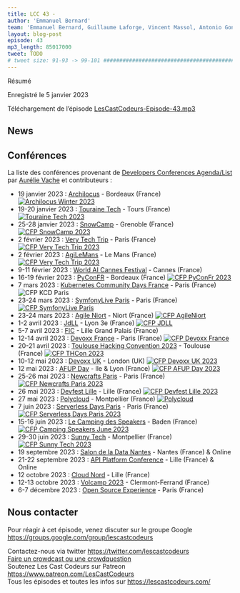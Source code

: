 ```yaml
---
title: LCC 43 -
author: 'Emmanuel Bernard'
team: 'Emmanuel Bernard, Guillaume Laforge, Vincent Massol, Antonio Goncalves, Arnaud Héritier, Audrey Neveu'
layout: blog-post
episode: 43
mp3_length: 85017000
tweet: TODO
# tweet size: 91-93 -> 99-101 #######################################################################
---
```


Résumé

Enregistré le 5 janvier 2023

Téléchargement de l’épisode [LesCastCodeurs-Episode-43.mp3](https://traffic.libsyn.com/lescastcodeurs/LesCastCodeurs-Episode-43.mp3)

## News















## Conférences


La liste des conférences provenant de [Developers Conferences Agenda/List](https://github.com/scraly/developers-conferences-agenda)
par [Aurélie Vache](https://github.com/scraly) et contributeurs :

- 19 janvier 2023 : [Archilocus](https://www.archilocus.tech/about) - Bordeaux (France)  <a href="https://conference-hall.io/public/event/qII4ZCroLOcGUtnr0W3M"><img alt="Archilocus Winter 2023" src="https://img.shields.io/static/v1?label=CFP&message=December-31-2022&color=green"> </a>
- 19-20 janvier 2023 : [Touraine Tech](https://touraine.tech/) - Tours (France)  <a href="https://conference-hall.io/speaker/event/3lWSdH0pfZkHEAL7RWSJ"><img alt="Touraine Tech 2023" src="https://img.shields.io/static/v1?label=CFP&message=from%20September-30%20to%20November-27-2022&color=red"> </a>
- 25-28 janvier 2023 : [SnowCamp](https://snowcamp.io/fr/) - Grenoble (France)  <a href="https://conference-hall.io/public/event/ZGJWM1x64evaNUzycEzn"><img alt="CFP SnowCamp 2023" src="https://img.shields.io/static/v1?label=CFP&message=until%2015-October-2022&color=red"> </a>
- 2 février 2023 : [Very Tech Trip](https://conference-hall.io/public/event/hoyBWUXe43dnoiBekZaB) - Paris (France)  <a href="https://conference-hall.io/public/event/hoyBWUXe43dnoiBekZaB"><img alt="CFP Very Tech Trip 2023" src="https://img.shields.io/static/v1?label=CFP&message=until%2014-November-2022&color=red"> </a>
- 2 février 2023 : [AgiLeMans](https://www.agilemans.org/) - Le Mans (France)  <a href="https://sessionize.com/7ieme-journee-agile-au-mans-france-e/"><img alt="CFP Very Tech Trip 2023" src="https://img.shields.io/static/v1?label=CFP&message=until%2001-December-2022&color=red"> </a>
- 9-11 février 2023 : [World AI Cannes Festival](https://worldaicannes.com/) - Cannes (France) 
- 16-19 février 2023 : [PyConFR](https://www.pycon.fr/2023/) - Bordeaux (France)  <a href="https://cfp-2023.pycon.fr/"><img alt="CFP PyConFr 2023" src="https://img.shields.io/static/v1?label=CFP&message=until%2023-Janvier-2023&color=green"> </a>
- 7 mars 2023 : [Kubernetes Community Days France](https://community.cncf.io/events/details/cncf-kcd-france-presents-kubernetes-community-days-france-2023/) - Paris (France)  <img alt="CFP KCD Paris" src="https://img.shields.io/static/v1?label=CFP&message=from%20September-15%20to%20November-13-2022&color=red">
- 23-24 mars 2023 : [SymfonyLive Paris](https://live.symfony.com/2023-paris/) - Paris (France)  <a href="https://live.symfony.com/2023-paris/cfp"><img alt="CFP SymfonyLive Paris" src="https://img.shields.io/static/v1?label=CFP&message=until%2016-December-2022&color=red<"></a>
- 23-24 mars 2023 : [Agile Niort](https://agileniort.fr/) - Niort (France)  <a href="https://sessionize.com/agile_niort_2023"><img alt="CFP AgileNiort" src="https://img.shields.io/static/v1?label=CFP&message=until%2031-December-2022&color=green"></a>
- 1-2 avril 2023 : [JdLL](https://jdll.org/) - Lyon 3e (France)  <a href="https://jdll.org/participer"><img alt="CFP JDLL" src="https://img.shields.io/static/v1?label=CFP&message=until 31-January2023&color=green"></a>
- 5-7 avril 2023 : [FIC](https://europe.forum-fic.com) - Lille Grand Palais (France) 
- 12-14 avril 2023 : [Devoxx France](https://www.devoxx.fr/) - Paris (France)  <a href="https://cfp.devoxx.fr/"><img alt="CFP Devoxx France" src="https://img.shields.io/static/v1?label=CFP&message=from%20November-21%20to%20January-8-2023&color=green"></a>
- 20-21 avril 2023 : [Toulouse Hacking Convention 2023](https://thcon.party/) - Toulouse (France)  <a href="https://thcon.party/cfp.html"><img alt="CFP THCon 2023" src="https://img.shields.io/static/v1?label=CFP&message=until%205-February-2023&color=green"> </a>
- 10-12 mai 2023 : [Devoxx UK](https://www.devoxx.co.uk/) - London (UK)  <a href="https://devoxxuk23.cfp.dev/#/"><img alt="CFP Devoxx UK 2023" src="https://img.shields.io/static/v1?label=CFP&message=until%2010-January-2023&color=green"></a>
- 12 mai 2023 : [AFUP Day](https://event.afup.org/) - lle & Lyon (France)  <a href="https://event.afup.org/"><img alt="CFP AFUP Day 2023" src="https://img.shields.io/static/v1?label=CFP&message=until%2014-November-2022&color=red"></a>
- 25-26 mai 2023 : [Newcrafts Paris](https://ncrafts.io/) - Paris (France)  <a href="https://sessionize.com/newcrafts-paris-2023"><img alt="CFP Newcrafts Paris 2023" src="https://img.shields.io/static/v1?label=CFP&message=from%2001-December-2022%20to%2012-February-2023&color=green"></a>
- 26 mai 2023 : [Devfest Lille](https://devfest.gdglille.org/) - Lille (France)  <a href="https://conference-hall.io/public/event/hRA5AjQjXYMPI3MpwyoF"><img alt="CFP Devfest Lille 2023" src="https://img.shields.io/static/v1?label=CFP&message=from%2003-Jan-2023%20to%20-31-March-2023&color=green"></a>
- 27 mai 2023 : [Polycloud](https://polycloud.fr) - Montpellier (France)  <a href="https://conference-hall.io/public/event/OR1ldOA5G0ASoizWvVbO"><img alt="Polycloud" src="https://img.shields.io/static/v1?label=CFP&message=until%2008-April-2023&color=green"></a>
- 7 juin 2023 : [Serverless Days Paris](https://paris.serverlessdays.io/fr/) - Paris (France)  <a href="https://sessionize.com/serverlessdays-paris-2023/"><img alt="CFP Serverless Days Paris 2023" src="https://img.shields.io/static/v1?label=CFP&message=until%2012-February-2023&color=green"></a>
- 15-16 juin 2023 : [Le Camping des Speakers](https://camping-speakers.fr/) - Baden (France)  <a href="https://conference-hall.io/public/event/HDF3RTtlPRv7WIuxthtr"><img alt="CFP Camping Speakers June 2023" src="https://img.shields.io/static/v1?label=CFP&message=until%2028-February-2023&color=green"></a> 
- 29-30 juin 2023 : [Sunny Tech](https://sunny-tech.io/) - Montpellier (France)  <a href="https://conference-hall.io/public/event/Jnevkv3bLyxZOyYyiWSC"><img alt="CFP Sunny Tech 2023" src="https://img.shields.io/static/v1?label=CFP&message=until%2028-February-2023&color=green"></a>
- 19 septembre 2023 : [Salon de la Data Nantes](https://salondata.fr/index.php/le-salon/) - Nantes (France) & Online 
- 21-22 septembre 2023 : [API Platform Conference](https://api-platform.com/con/2023) - Lille (France) & Online 
- 12 octobre 2023 : [Cloud Nord](https://www.cloudnord.fr/) - Lille (France) 
- 12-13 octobre 2023 : [Volcamp 2023](https://www.volcamp.io/) - Clermont-Ferrand (France) 
- 6-7 décembre 2023 : [Open Source Experience](https://www.opensource-experience.com/) - Paris (France) 


## Nous contacter

Pour réagir à cet épisode, venez discuter sur le groupe Google <https://groups.google.com/group/lescastcodeurs>

Contactez-nous via twitter <https://twitter.com/lescastcodeurs>  
[Faire un crowdcast ou une crowdquestion](https://lescastcodeurs.com/crowdcasting/)  
Soutenez Les Cast Codeurs sur Patreon <https://www.patreon.com/LesCastCodeurs>  
Tous les épisodes et toutes les infos sur <https://lescastcodeurs.com/>
<!-- vim: set spelllang=fr : -->
